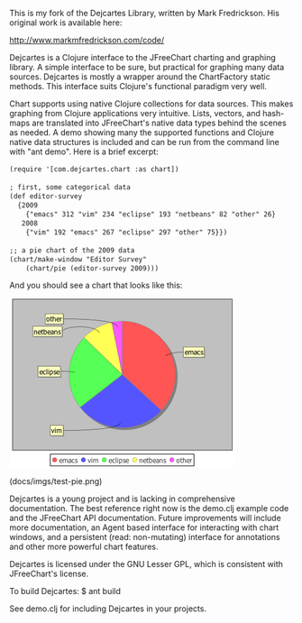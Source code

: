 This is my fork of the Dejcartes Library, written by Mark Fredrickson.  His original work is available here:

http://www.markmfredrickson.com/code/

Dejcartes is a Clojure interface to the JFreeChart charting and graphing 
library. A simple interface to be sure, but practical for graphing many data 
sources. Dejcartes is mostly a wrapper around the ChartFactory static methods. 
This interface suits Clojure's functional paradigm very well.

Chart supports using native Clojure collections for data sources. This makes 
graphing from Clojure applications very intuitive. Lists, vectors, and 
hash-maps are translated into JFreeChart's native data types behind the scenes 
as needed. A demo showing many the supported functions and Clojure native data 
structures is included and can be run from the command line with "ant demo". Here 
is a brief excerpt:

    (require '[com.dejcartes.chart :as chart])
        
    ; first, some categorical data
    (def editor-survey
      {2009
        {"emacs" 312 "vim" 234 "eclipse" 193 "netbeans" 82 "other" 26}
       2008
        {"vim" 192 "emacs" 267 "eclipse" 297 "other" 75}})
    
    ;; a pie chart of the 2009 data
	(chart/make-window "Editor Survey" 
		(chart/pie (editor-survey 2009)))

And you should see a chart that looks like this:

<img src="docs/imgs/test-pie.png">

(docs/imgs/test-pie.png)

Dejcartes is a young project and is lacking in comprehensive documentation. The 
best reference right now is the demo.clj example code and the JFreeChart API 
documentation. Future improvements will include more documentation, an Agent 
based interface for interacting with chart windows, and a persistent (read: 
non-mutating) interface for annotations and other more powerful chart features.

Dejcartes is licensed under the GNU Lesser GPL, which is consistent with 
JFreeChart's license.

To build Dejcartes:
    $ ant build

See demo.clj for including Dejcartes in your projects.
